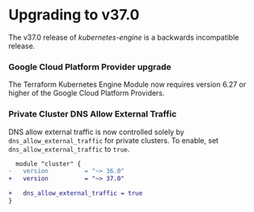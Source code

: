 # Upgrading to v37.0
The v37.0 release of *kubernetes-engine* is a backwards incompatible release.

### Google Cloud Platform Provider upgrade
The Terraform Kubernetes Engine Module now requires version 6.27 or higher of the Google Cloud Platform Providers.

### Private Cluster DNS Allow External Traffic
DNS allow external traffic is now controlled solely by `dns_allow_external_traffic` for private clusters.
To enable, set `dns_allow_external_traffic` to `true`.

```diff
  module "cluster" {
-   version          = "~> 36.0"
+   version          = "~> 37.0"

+   dns_allow_external_traffic = true
}
```
